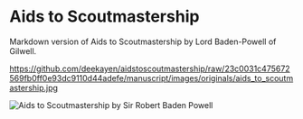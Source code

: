 # Aids to Scoutmastership

Markdown version of Aids to Scoutmastership by Lord Baden-Powell of Gilwell.

https://github.com/deekayen/aidstoscoutmastership/raw/23c0031c475672569fb0ff0e93dc9110d44adefe/manuscript/images/originals/aids_to_scoutmastership.jpg

![Aids to Scoutmastership by Sir Robert Baden Powell](https://github.com/deekayen/aidstoscoutmastership/raw/23c0031c475672569fb0ff0e93dc9110d44adefe/manuscript/images/originals/aids_to_scoutmastership.jpg)
